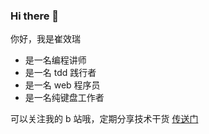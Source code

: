 ### Hi there 👋

你好，我是崔效瑞

- 是一名编程讲师
- 是一名 tdd 践行者
- 是一名 web 程序员
- 是一名纯键盘工作者

可以关注我的 b 站哦，定期分享技术干货 [传送门](https://space.bilibili.com/175301983?spm_id_from=333.788.b_765f7570696e666f.1)

<!--
**cuixiaorui/cuixiaorui** is a ✨ _special_ ✨ repository because its `README.md` (this file) appears on your GitHub profile.

Here are some ideas to get you started:

- 🔭 I’m currently working on ...
- 🌱 I’m currently learning ...
- 👯 I’m looking to collaborate on ...
- 🤔 I’m looking for help with ...
- 💬 Ask me about ...
- 📫 How to reach me: ...
- 😄 Pronouns: ...
- ⚡ Fun fact: ...
-->
